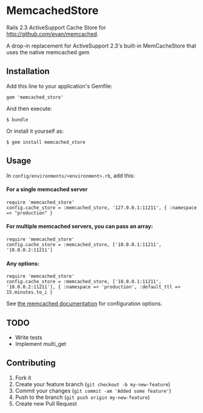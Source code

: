 # MemcachedStore

Rails 2.3 ActiveSupport Cache Store for http://github.com/evan/memcached.

A drop-in replacement for ActiveSupport 2.3's built-in MemCacheStore that uses the native memcached gem

## Installation

Add this line to your application's Gemfile:

    gem 'memcached_store'

And then execute:

    $ bundle

Or install it yourself as:

    $ gem install memcached_store

## Usage
In `config/environments/<environment>.rb`, add this:

#### For a single memcached server

    require 'memcached_store'
    config.cache_store = :memcached_store, '127.0.0.1:11211', { :namespace => "production" }

#### For multiple memcached servers, you can pass an array:

    require 'memcached_store'
    config.cache_store = :memcached_store, ['10.0.0.1:11211', '10.0.0.2:11211']
    
#### Any options:

    require 'memcached_store'
    config.cache_store = :memcached_store, ['10.0.0.1:11211', '10.0.0.2:11211'], { :namespace => 'production', :default_ttl => 15.minutes.to_i }

See [the memcached documentation](https://github.com/evan/memcached/blob/master/lib/memcached/memcached.rb) for configuration options.

## TODO

* Write tests
* Implement multi_get


## Contributing

1. Fork it
2. Create your feature branch (`git checkout -b my-new-feature`)
3. Commit your changes (`git commit -am 'Added some feature'`)
4. Push to the branch (`git push origin my-new-feature`)
5. Create new Pull Request
